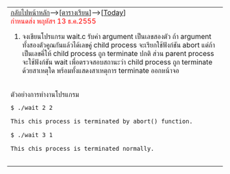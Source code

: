 <table width='500'>
<td>
<a href='CourseSchedule2555_2.md'>กลับไปหน้าหลัก</a>-->[<a href='https://code.google.com/p/system-programming-cs3402-at-crma/wiki/CourseSchedule2555_2#ตารางเรียน_๒๕๕๕/๒'>ตารางเรียน</a>]-->[<a href='https://code.google.com/p/system-programming-cs3402-at-crma/wiki/CourseSchedule2555_2#Today'>Today</a>]<br>
<font color='red'>กำหนดส่ง พฤหัสฯ 13 ธ.ค.2555</font>

1) จงเขียนโปรแกรม wait.c รับค่า argument เป็นเลขสองตัว ถ้า argument ทั้งสองตัวคูณกันแล้วได้เลขคู่ child process จะเรียกใช้ฟังก์ชัน abort แต่ถ้าเป็นเลขคี่ให้ child process ถูก terminate ปกติ ส่วน parent process จะใช้ฟังก์ชัน wait เพื่อตรวจสอบสถานะว่า child process ถูก terminate ด้วยสาเหตุใด พร้อมทั้งแสดงสาเหตุการ terminate ออกหน้าจอ<br>
<br>
ตัวอย่างการทำงานโปรแกรม<br>
<pre><code>$ ./wait 2 2<br>
This chis process is terminated by abort() function.<br>
$ ./wait 3 1<br>
This chis process is terminated normally.<br>
</code></pre>